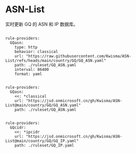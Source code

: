
# ASN-List

实时更新 GQ 的 ASN 和 IP 数据库。

<pre><code class="language-javascript">
rule-providers:
  GQasn:
    type: http
    behavior: classical
    url: "https://raw.githubusercontent.com/Kwisma/ASN-List/refs/heads/main/country/GQ/GQ_ASN.yaml"
    path: ./ruleset/GQ_ASN.yaml
    interval: 86400
    format: yaml
</code></pre>

<pre><code class="language-javascript">
rule-providers:
  GQasn:
    <<: *classical
    url: "https://jsd.onmicrosoft.cn/gh/Kwisma/ASN-List@main/country/GQ/GQ_ASN.yaml"
    path: ./ruleset/GQ_ASN.yaml
</code></pre>

<pre><code class="language-javascript">
rule-providers:
  GQcidr:
    <<: *ipcidr
    url: "https://jsd.onmicrosoft.cn/gh/Kwisma/ASN-List@main/country/GQ/GQ_IP.yaml"
    path: ./ruleset/GQ_IP.yaml
</code></pre>